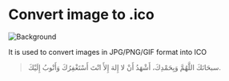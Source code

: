 # Convert image to .ico

![Background](https://i.imgur.com/ChWHAi1.png)

It is used to convert images in JPG/PNG/GIF format into ICO


> سبحَانَكَ اللَّهُمَّ وَبِحَمْدِكَ، أَشْهَدُ أَنْ لا إِلهَ إِلأَ انْتَ أَسْتَغْفِرُكَ وَأَتْوبُ إِلَيْكَ.